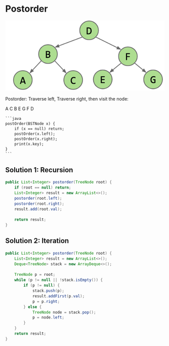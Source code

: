 # Postorder

![](img/treeexample.png)

Postorder: Traverse left, Traverse right, then visit the node:

A C B E G F D

    ```java
    postOrder(BSTNode x) {
        if (x == null) return;
        postOrder(x.left);
        postOrder(x.right);
        print(x.key);
    }
    ```

## Solution 1: Recursion 

```java
public List<Integer> postorder(TreeNode root) {
    if (root == null) return;
    List<Integer> result = new ArrayList<>();
    postorder(root.left);
    postorder(root.right);
    result.add(root.val);

    return result;
}
```


## Solution 2: Iteration

```java
public List<Integer> postorder(TreeNode root) {
    List<Integer> result = new ArrayList<>();
    Deque<TreeNode> stack = new ArrayDeque<>();

    TreeNode p = root;
    while (p != null || !stack.isEmpty()) {
        if (p != null) {
            stack.push(p);
            result.addFirst(p.val); 
            p = p.right;
        } else {
            TreeNode node = stack.pop();
            p = node.left;
        }
    }
    return result;
}
```